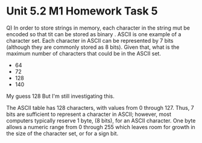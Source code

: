 # Unit 5.2 M1 Homework Task 5

Q) In order to store strings in memory, each character in the string mut be encoded so that tit can be stored as binary . ASCII is one example of a character set. Each character in ASCII can be represented by 7 bits (although they are commonly stored as 8 bits). Given that, what is the maximum number of characters that could be in the ASCII set. 

- 64
- 72
- 128
- 140 

My guess 128
But I'm still investigating this.

The ASCII table has 128 characters, with values from 0 through 127. Thus, 7 bits are sufficient to represent a character in ASCII; however, most computers typically reserve 1 byte, (8 bits), for an ASCII character. One byte allows a numeric range from 0 through 255 which leaves room for growth in the size of the character set, or for a sign bit.